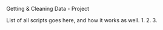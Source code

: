 Getting & Cleaning Data - Project

List of all scripts goes here, and how it works as well.
1. 
2.
3. 
